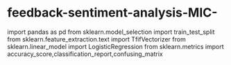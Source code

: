 # feedback-sentiment-analysis-MIC-
import pandas as pd
from sklearn.model_selection import train_test_split
from sklearn.feature_extraction.text import TfifVectorizer
from sklearn.linear_model import LogisticRegression
from sklearn.metrics import accuracy_score,classification_report,confusing_matrix
